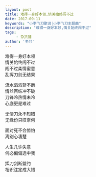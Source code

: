 ```yaml
---
layout: post
title: 难得一身好本领,情关始终闯不过
date: 2017-09-11
keywords: "小李飞刀歌词|小李飞刀主题曲"
description: "难得一身好本领,情关始终闯不过"
tags:
     - 杂货铺
author: '老付'
---
```

 
 
	

难得一身好本领       
情关始终闯不过       
闯不过柔情蜜意                 
乱挥刀剑无结果              


流水滔滔斩不断          
情丝百结冲不破           
刀锋冷热情未冷               
心底更是难过    
    
    
无情刀永不知错    
无缘份只叹奈何    
    
面对死不会惊怕    
离别心凄楚    
    
人生几许失意    
何必偏偏选中我    
    
挥刀剑断盟约    
相识注定成大错    
